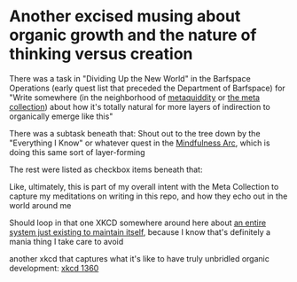 # Another excised musing about organic growth and the nature of thinking versus creation

There was a task in "Dividing Up the New World" in the Barfspace Operations (early quest list that preceded the Department of Barfspace) for "Write somewhere (in the neighborhood of [metaquiddity][] or [the meta collection][]) about how it's totally natural for more layers of indirection to organically emerge like this"

[metaquiddity]: 7vrfz-hc1hv-1pbx4-0ahfb-eq1wr
[the meta collection]: hhd1t-c4qv4-wn8bf-nps2x-5fcjs

There was a subtask beneath that: Shout out to the tree down by the "Everything I Know" or whatever quest in the [Mindfulness Arc][], which is doing this same sort of layer-forming

[Mindfulness Arc]: 423z3-ntnzb-cba98-01wkc-5f427

The rest were listed as checkbox items beneath that:

Like, ultimately, this is part of my overall intent with the Meta Collection to capture my meditations on writing in this repo, and how they echo out in the world around me

Should loop in that one XKCD somewhere around here about [an entire system just existing to maintain itself][xkcd 1579], because I know that's definitely a mania thing I take care to avoid

another xkcd that captures what it's like to have truly unbridled organic development: [xkcd 1360][]

[xkcd 1579]: https://xkcd.com/1579/
[xkcd 1360]: https://xkcd.com/1360/
